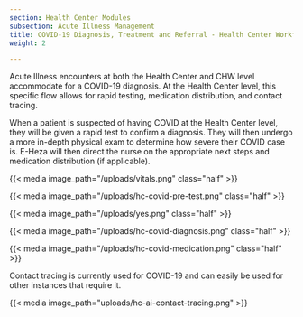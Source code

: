 ```yaml
---
section: Health Center Modules
subsection: Acute Illness Management
title: COVID-19 Diagnosis, Treatment and Referral - Health Center Workflow
weight: 2

---
```

Acute Illness encounters at both the Health Center and CHW level accommodate for a COVID-19 diagnosis. At the Health Center level, this specific flow allows for rapid testing, medication distribution, and contact tracing.

When a patient is suspected of having COVID at the Health Center level, they will be given a rapid test to confirm a diagnosis. They will then undergo a more in-depth physical exam to determine how severe their COVID case is. E-Heza will then direct the nurse on the appropriate next steps and medication distribution (if applicable).

{{< media image_path="/uploads/vitals.png" class="half" >}}

{{< media image_path="/uploads/hc-covid-pre-test.png" class="half" >}}

{{< media image_path="/uploads/yes.png" class="half" >}}

{{< media image_path="/uploads/hc-covid-diagnosis.png" class="half" >}}

{{< media image_path="/uploads/hc-covid-medication.png" class="half" >}}

Contact tracing is currently used for COVID-19 and can easily be used for other instances that require it.

{{< media image_path="uploads/hc-ai-contact-tracing.png" >}}
